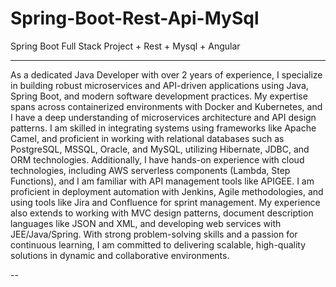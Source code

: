 # Spring-Boot-Rest-Api-MySql

Spring Boot Full Stack Project + Rest + Mysql + Angular 


----

As a dedicated Java Developer with over 2 years of experience, I specialize in building robust microservices and API-driven applications using Java, Spring Boot, and modern software development practices. My expertise spans across containerized environments with Docker and Kubernetes, and I have a deep understanding of microservices architecture and API design patterns. I am skilled in integrating systems using frameworks like Apache Camel, and proficient in working with relational databases such as PostgreSQL, MSSQL, Oracle, and MySQL, utilizing Hibernate, JDBC, and ORM technologies. Additionally, I have hands-on experience with cloud technologies, including AWS serverless components (Lambda, Step Functions), and I am familiar with API management tools like APIGEE. I am proficient in deployment automation with Jenkins, Agile methodologies, and using tools like Jira and Confluence for sprint management. My experience also extends to working with MVC design patterns, document description languages like JSON and XML, and developing web services with JEE/Java/Spring. With strong problem-solving skills and a passion for continuous learning, I am committed to delivering scalable, high-quality solutions in dynamic and collaborative environments.

--
